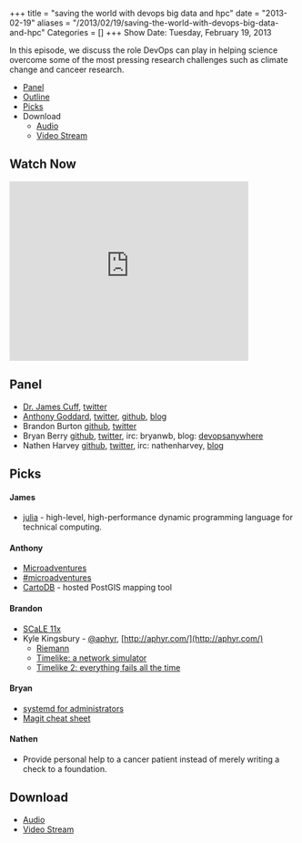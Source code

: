 +++
title = "saving the world with devops big data and hpc"
date = "2013-02-19"
aliases = "/2013/02/19/saving-the-world-with-devops-big-data-and-hpc"
Categories = []
+++
Show Date:  Tuesday, February 19, 2013

In this episode, we discuss the role DevOps can play in helping science overcome some of the most pressing research challenges such as climate change and canceer research.

* [Panel](http://foodfightshow.org/2013/02/saving-the-world-with-devops-big-data-and-hpc.html#panel)
* [Outline](http://foodfightshow.org/2013/02/saving-the-world-with-devops-big-data-and-hpc.html#outline)
* [Picks](http://foodfightshow.org/2013/02/saving-the-world-with-devops-big-data-and-hpc.html#picks)
* Download
  * [Audio](http://traffic.libsyn.com/foodfight/Food-Fight-Show-41-saving-the-world-with-devops.mp3)
  * [Video Stream](http://www.youtube.com/watch?v=pJ4ahwABPRs)

Watch Now
---------

<iframe width="420" height="315" src="http://www.youtube.com/embed/pJ4ahwABPRs" frameborder="0" allowfullscreen></iframe>

<!-- more -->

Panel<a name="panel"></a>
-----
* [Dr. James Cuff](http://blog.jcuff.net/), [twitter](https://twitter.com/jamesdotcuff)
* [Anthony Goddard](http://anthonygoddard.com), [twitter](https://twitter.com/anthonygoddard), [github](https://github.com/agoddard), [blog](http://ops.anthonygoddard.com)
* Brandon Burton [github](http://github.com/solarce), [twitter](https://twitter.com/solarce)
* Bryan Berry [github](http://github.com/bryanwb), [twitter](http://twitter.com/bryanwb), irc: bryanwb, blog: [devopsanywhere](http://devopsanywhere.blogspot.com)
* Nathen Harvey [github](http://github.com/nathenharvey), [twitter](http://twitter.com/nathenharvey), irc: nathenharvey, [blog](http://nathenharvey.com)

Picks<a name="picks"></a>
----

#### James

* [julia](http://julialang.org/) - high-level, high-performance dynamic programming language for technical computing.

#### Anthony

* [Microadventures](http://www.alastairhumphreys.com/microadventures-2/)
* [#microadventures](https://twitter.com/search?q=%23microadventures)
* [CartoDB](http://cartodb.com/) - hosted PostGIS mapping tool

#### Brandon

* [SCaLE 11x](http://www.socallinuxexpo.org/scale11x)
* Kyle Kingsbury - [@aphyr](https://twitter.com/aphyr), [http://aphyr.com/](http://aphyr.com/)
  * [Riemann](http://riemann.io/)
  * [Timelike: a network simulator](http://aphyr.com/posts/277-timelike-a-network-simulator)
  * [Timelike 2: everything fails all the time](http://aphyr.com/posts/278-timelike-2-everything-fails-all-the-time)

#### Bryan
* [systemd for administrators](http://blog.geeksinaction.org/tag/systemd/)
* [Magit cheat sheet](http://daemianmack.com/magit-cheatsheet.html)


#### Nathen

* Provide personal help to a cancer patient instead of merely writing a check to a foundation.

Download
-------
  * [Audio](http://traffic.libsyn.com/foodfight/Food-Fight-Show-41-saving-the-world-with-devops.mp3)
  * [Video Stream](http://www.youtube.com/watch?v=pJ4ahwABPRs)
 
